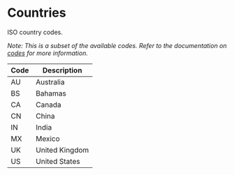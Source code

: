 # Countries

ISO country codes.

*Note: This is a subset of the available codes. Refer to the documentation on [codes](codes.md) for more information.*

| Code | Description |
| - | - |
| AU | Australia |
| BS | Bahamas |
| CA | Canada |
| CN | China |
| IN | India |
| MX | Mexico |
| UK | United Kingdom |
| US | United States |
